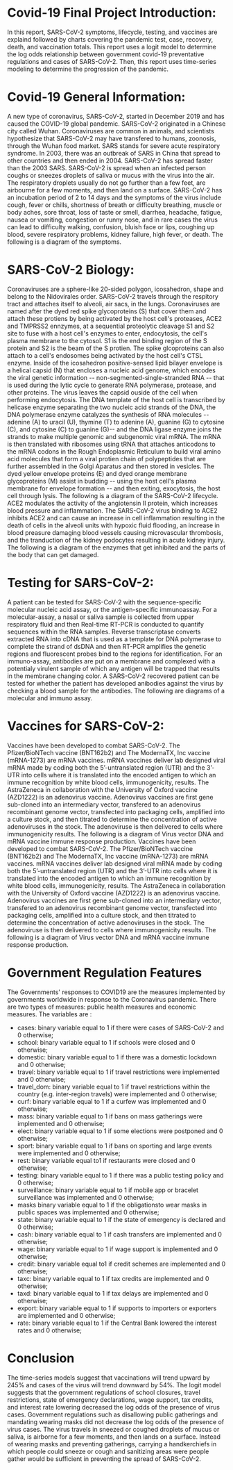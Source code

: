 # Covid-19 Final Project Introduction:
In this report, SARS-CoV-2 symptoms, lifecycle, testing, and vaccines are explaind followed by charts covering the pandemic test, case, recovery, death, and vaccination totals. This report uses a logit model to determine the log odds relationship between government covid-19 preventative regulations and cases of SARS-CoV-2. Then, this report uses time-series modeling to determine the progression of the pandemic.
# Covid-19 General Information:
A new type of coronavirus, SARS-CoV-2, started in December 2019 and has caused the COVID-19 global pandemic. SARS-CoV-2 originated in a Chinese city called Wuhan. Coronaviruses are common in animals, and scientists hypothesize that SARS-CoV-2 may have transfered to humans, zoonosis, through the Wuhan food market. SARS stands for severe acute respiratory syndrome. In 2003, there was an outbreak of SARS in China that spread to other countries and then ended in 2004. SARS-CoV-2 has spread faster than the 2003 SARS. SARS-CoV-2 is spread when an infected person coughs or sneezes droplets of saliva or mucus with the virus into the air. The respiratory droplets usually do not go further than a few feet, are airbourne for a few moments, and then land on a surface. SARS-CoV-2 has an incubation period of 2 to 14 days and the symptoms of the virus include cough, fever or chills, shortness of breath or difficulty breathing, muscle or body aches, sore throat, loss of taste or smell, diarrhea, headache, fatigue, nausea or vomiting, congestion or runny nose, and in rare cases the virus can lead to difficulty walking, confusion, bluish face or lips, coughing up blood, severe respiratory problems, kidney failure, high fever, or death. The following is a diagram of the symptoms.
# SARS-CoV-2 Biology:
Coronaviruses are a sphere-like 20-sided polygon, icosahedron, shape and belong to the Nidovirales order. SARS-CoV-2 travels through the respitory tract and attaches itself to alveoli, air sacs, in the lungs. Coronaviruses are named after the dyed red spike glycoproteins (S) that cover them and attach these protiens by being activated by the host cell's proteases, ACE2 and TMPRSS2 ennzymes, at a sequential proteolytic cleavage S1 and S2 site to fuse with a host cell's enzymes to enter, endocytosis, the cell's plasma membrane to the cytosol. S1 is the end binding region of the S protein and S2 is the beam of the S protien. The spike glcoproteins can also attach to a cell's endosomes being activated by the host cell's CTSL enzyme. Inside of the icosahedron positive-sensed lipid bilayer envelope is a helical capsid (N) that encloses a nucleic acid genome, which encodes the viral genetic information -- non-segmented-single-stranded RNA -- that is used during the lytic cycle to generate RNA polymerase, protease, and other proteins. The virus leaves the capsid ouside of the cell when performing endocytosis. The DNA template of the host cell is transcribed by helicase enzyme separating the two nucleic acid strands of the DNA, the DNA polymerase enzyme catalyzes the synthesis of RNA molecules -- adenine (A) to uracil (U), thymine (T) to adenine (A), guanine (G) to cytosine (C), and cytosine (C) to guanine (G)-- and the DNA ligase enzyme joins the strands to make multiple genomic and subgenomic viral mRNA. The mRNA is then translated with ribosomes using tRNA that attaches anticodons to the mRNA codons in the Rough Endoplasmic Reticulum to build viral amino acid molecules that form a viral protien chain of polypeptides that are further assembled in the Golgi Aparatus and then stored in vesicles. The dyed yellow envelope proteins (E) and dyed orange membrane glycoproteins (M) assist in budding -- using the host cell's plasma membrane for envelope formation -- and then exiting, exocytosis, the host cell through lysis. The following is a diagram of the SARS-CoV-2 lifecycle.
ACE2 modulates the activity of the angiotensin II protein, which increases blood pressure and inflammation. The SARS-CoV-2 virus binding to ACE2 inhibits ACE2 and can cause an increase in cell inflammation resulting in the death of cells in the alveoli units with hypoxic fluid flooding, an increase in blood preasure damaging blood vessels causing microvascular thrombosis, and the tranduction of the kidney podocytes resulting in acute kidney injury. The following is a diagram of the enzymes that get inhibited and the parts of the body that can get damaged.
# Testing for SARS-CoV-2:
A patient can be tested for SARS-CoV-2 with the sequence-specific molecular nucleic acid assay, or the antigen-specific immunoassay. For a molecular-assay, a nasal or saliva sample is collected from upper respiratory fluid and then Real-time RT-PCR is conducted to quantify sequences within the RNA samples. Reverse transcriptase converts extracted RNA into cDNA that is used as a template for DNA polymerase to complete the strand of dsDNA and then RT-PCR amplifies the genetic regions and fluorescent probes bind to the regions for identification. For an immuno-assay, antibodies are put on a membrane and complexed with a potentialy virulent sample of which any antigen will be trapped that results in the membrane changing color. A SARS-CoV-2 recovered patient can be tested for whether the patient has developed anibodies against the virus by checking a blood sample for the antibodies. The following are diagrams of a molecular and immuno assay.
# Vaccines for SARS-CoV-2:
Vaccines have been developed to combat SARS-CoV-2. The Pfizer/BioNTech vaccine (BNT162b2) and The ModernaTX, Inc vaccine (mRNA-1273) are mRNA vaccines. mRNA vaccines deliver lab designed viral mRNA made by coding both the 5’-untranslated region (UTR) and the 3’-UTR into cells where it is translated into the encoded antigen to which an immune recognition by white blood cells, immunogenicity, results. The AstraZeneca in collaboration with the University of Oxford vaccine (AZD1222) is an adenovirus vaccine. Adenovirus vaccines are first gene sub-cloned into an intermediary vector, transfered to an adenovirus recombinant genome vector, transfected into packaging cells, amplified into a culture stock, and then titrated to determine the concentration of active adenoviruses in the stock. The adenoviruse is then delivered to cells where immunogenicity results. The following is a diagram of Virus vector DNA and mRNA vaccine immune response production.
Vaccines have been developed to combat SARS-CoV-2. The Pfizer/BioNTech vaccine (BNT162b2) and The ModernaTX, Inc vaccine (mRNA-1273) are mRNA vaccines. mRNA vaccines deliver lab designed viral mRNA made by coding both the 5’-untranslated region (UTR) and the 3’-UTR into cells where it is translated into the encoded antigen to which an immune recognition by white blood cells, immunogenicity, results. The AstraZeneca in collaboration with the University of Oxford vaccine (AZD1222) is an adenovirus vaccine. Adenovirus vaccines are first gene sub-cloned into an intermediary vector, transfered to an adenovirus recombinant genome vector, transfected into packaging cells, amplified into a culture stock, and then titrated to determine the concentration of active adenoviruses in the stock. The adenoviruse is then delivered to cells where immunogenicity results. The following is a diagram of Virus vector DNA and mRNA vaccine immune response production.
# Government Regulation Features
The Governments' responses to COVID19 are the measures implemented by governments worldwide in response to the Coronavirus pandemic. There are two types of measures: public health measures and economic measures.
The variables are :

- cases: binary variable equal to 1 if there were cases of SARS-CoV-2 and 0 otherwise;
- school: binary variable equal to 1 if schools were closed and 0 otherwise;
- domestic: binary variable equal to 1 if there was a domestic lockdown and 0 otherwise;
- travel: binary variable equal to 1 if travel restrictions were implemented and 0 otherwise;
- travel_dom: binary variable equal to 1 if travel restrictions within the country (e.g. inter-region travels) were implemented and 0 otherwise;
- curf: binary variable equal to 1 if a curfew was implemented and 0 otherwise;
- mass: binary variable equal to 1 if bans on mass gatherings were implemented and 0 otherwise;
- elect: binary variable equal to 1 if some elections were postponed and 0 otherwise;
- sport: binary variable equal to 1 if bans on sporting and large events were implemented and 0 otherwise;
- rest: binary variable equal to1  if restaurants were closed and 0 otherwise;
- testing: binary variable equal to 1 if there was a public testing policy and 0 otherwise;
- surveillance: binary variable equal to 1 if mobile app or bracelet surveillance was implemented and 0 otherwise;
- masks binary variable equal to 1 if the obligationsto wear masks in public spaces was implemented and 0 otherwise;
- state: binary variable equal to 1 if the state of emergency is declared and 0 otherwise;
- cash: binary variable equal to 1 if cash transfers are implemented and 0 otherwise;
- wage: binary variable equal to 1 if wage support is implemented and 0 otherwise;
- credit: binary variable equal to1 if credit schemes are implemented and 0 otherwise;
- taxc: binary variable equal to 1 if tax credits are implemented and 0 otherwise;
- taxd: binary variable equal to 1 if tax delays are implemented and 0 otherwise;
- export: binary variable equal to 1 if supports to importers or exporters are implemented and 0 otherwise;
- rate: binary variable equal to 1 if the Central Bank lowered the interest rates and 0 otherwise;
# Conclusion
The time-series models suggest that vaccinations will trend upward by 245% and cases of the virus will trend downward by 54%. The logit model suggests that the government regulations of school closures, travel restrictions, state of emergency declarations, wage support, tax credits, and interest rate lowering decreased the log odds of the presence of virus cases. Government regulations such as disallowing public gatherings and mandating wearing masks did not decrease the log odds of the presence of virus cases. The virus travels in sneezed or coughed droplets of mucus or saliva, is airborne for a few moments, and then lands on a surface. Instead of wearing masks and preventing gatherings, carrying a handkerchiefs in which people could sneeze or cough and sanitizing areas were people gather would be sufficient in preventing the spread of SARS-CoV-2.
